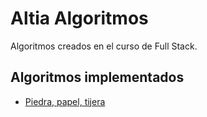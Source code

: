 # Altia Algoritmos

Algoritmos creados en el curso de Full Stack.

## Algoritmos implementados

- [Piedra, papel, tijera](001_rock-paper-scissors)
